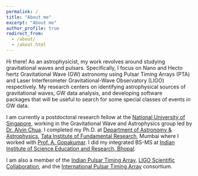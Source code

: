 ```yaml
---
permalink: /
title: "About me"
excerpt: "About me"
author_profile: true
redirect_from: 
  - /about/
  - /about.html
---
```


Hi there! As an astrophysicist, my work revolves around studying gravitational waves and pulsars. Specifically, I focus on Nano and Hecto hertz Gravitational Wave (GW) astronomy using Pulsar Timing Arrays (PTA) and Laser Interferometer Gravitational-Wave Observatory (LIGO) respectively. My research centers on identifying astrophysical sources of gravitational waves, GW data analysis, and developing software packages that will be useful to search for some special classes of events in GW data.

I am currently a postdoctoral research fellow at the [National University of Singapore](https://nus.edu.sg/), working in the Gravitational Wave and Astrophysics group led by [Dr. Alvin Chua](https://www.physics.nus.edu.sg/faculty/chua-alvin-jk/). I completed my Ph.D. at [Department of Astronomy & Astrophysics](https://www.tifr.res.in/~daa/), [Tata Institute of Fundamental Research](https://main.tifr.res.in/), Mumbai where I worked with [Prof. A. Gopakumar](https://inspirehep.net/literature?sort=mostrecent&size=25&page=1&q=GOPAKUMAR%20ACHAMVEEDU). I did my integrated BS-MS at [Indian Institute of Science Education and Research, Bhopal](https://www.iiserb.ac.in/). 

I am also a member of the [Indian Pulsar Timing Array](http://inpta.iitr.ac.in/), [LIGO Scientific Collaboration](https://www.ligo.caltech.edu/), and the [International Pulsar Timing Array](http://ipta4gw.org/) consortium.

